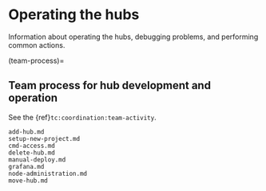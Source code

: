 # Operating the hubs

Information about operating the hubs, debugging problems, and performing common actions.

(team-process)=
## Team process for hub development and operation

See the {ref}`tc:coordination:team-activity`.

```{toctree}
add-hub.md
setup-new-project.md
cmd-access.md
delete-hub.md
manual-deploy.md
grafana.md
node-administration.md
move-hub.md
```
